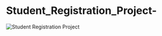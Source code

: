 # Student_Registration_Project-
![Student Registration Project](https://user-images.githubusercontent.com/91076807/142395712-e96ab30e-6e65-46c5-8beb-b85dab0728af.gif)
